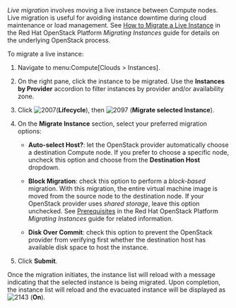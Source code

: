 *Live migration* involves moving a live instance between Compute nodes.
Live migration is useful for avoiding instance downtime during cloud
maintenance or load management. See [How to Migrate a Live
Instance](https://access.redhat.com/documentation/en/red-hat-openstack-platform/version-8/migrating-instances/#how_to_migrate_a_live_instance)
in the Red Hat OpenStack Platform *Migrating Instances* guide for
details on the underlying OpenStack process.

To migrate a live instance:

1.  Navigate to menu:Compute\[Clouds \> Instances\].

2.  On the right pane, click the instance to be migrated. Use the
    **Instances by Provider** accordion to filter instances by provider
    and/or availability zone.

3.  Click ![2007](../images/2007.png)(**Lifecycle**), then
    ![2097](../images/2097.png) (**Migrate selected Instance**).

4.  On the **Migrate Instance** section, select your preferred migration
    options:

      - **Auto-select Host?**: let the OpenStack provider automatically
        choose a destination Compute node. If you prefer to choose a
        specific node, uncheck this option and choose from the
        **Destination Host** dropdown.

      - **Block Migration**: check this option to perform a
        *block-based* migration. With this migration, the entire virtual
        machine image is moved from the source node to the destination
        node. If your OpenStack provider uses *shared storage*, leave
        this option unchecked. See
        [Prerequisites](https://access.redhat.com/documentation/en/red-hat-openstack-platform/version-8/migrating-instances/#prerequisites)
        in the Red Hat OpenStack Platform *Migrating Instances* guide
        for related information.

      - **Disk Over Commit**: check this option to prevent the OpenStack
        provider from verifying first whether the destination host has
        available disk space to host the instance.

5.  Click **Submit**.

Once the migration initiates, the instance list will reload with a
message indicating that the selected instance is being migrated. Upon
completion, the instance list will reload and the evacuated instance
will be displayed as ![2143](../images/2143.png) (**On**).
